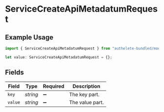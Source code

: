 # ServiceCreateApiMetadatumRequest

## Example Usage

```typescript
import { ServiceCreateApiMetadatumRequest } from "authelete-bundled/models/operations";

let value: ServiceCreateApiMetadatumRequest = {};
```

## Fields

| Field              | Type               | Required           | Description        |
| ------------------ | ------------------ | ------------------ | ------------------ |
| `key`              | *string*           | :heavy_minus_sign: | The key part.      |
| `value`            | *string*           | :heavy_minus_sign: | The value part.    |